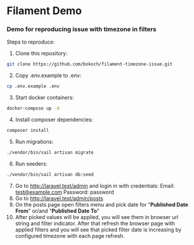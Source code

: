 # Filament Demo
### Demo for reproducing issue with timezone in filters
Steps to reproduce:
1. Clone this repository:
```bash 
git clone https://github.com/bokoch/filament-timezone-issue.git
```
2. Copy .env.example to .env:
```bash 
cp .env.example .env
```
3. Start docker containers:
```bash 
docker-compose up -d
```
4. Install composer dependencies:
```bash 
composer install
```
5. Run migrations:
```bash 
./vendor/bin/sail artisan migrate
```
6. Run seeders:
```bash 
./vendor/bin/sail artisan db:seed
```
7. Go to http://laravel.test/admin and login in 
with credentials:
Email: test@example.com
Password: password
8. Go to http://laravel.test/admin/posts
9. On the posts page open filters menu and pick date for
"**Published Date From**" or/and "**Published Date To**"
10. After picked values will be applied, you will see them in browser
url string and filter indicator. After that refresh the browser page with applied filters
and you will see that picked filter date is increasing
by configured timezone with each page refresh.
